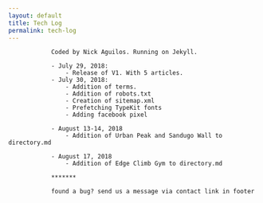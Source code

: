 ```yaml
---
layout: default
title: Tech Log
permalink: tech-log
---
```


				Coded by Nick Aguilos. Running on Jekyll.

				- July 29, 2018: 
					- Release of V1. With 5 articles. 
				- July 30, 2018: 
					- Addition of terms.
					- Addition of robots.txt
					- Creation of sitemap.xml
					- Prefetching TypeKit fonts 
					- Adding facebook pixel

				- August 13-14, 2018
					- Addition of Urban Peak and Sandugo Wall to directory.md

				- August 17, 2018
					- Addition of Edge Climb Gym to directory.md

				*******

				found a bug? send us a message via contact link in footer

